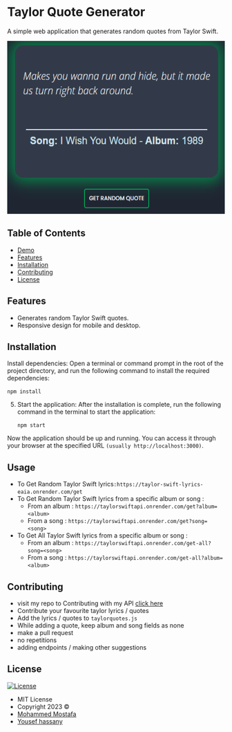 # Taylor Quote Generator

A simple web application that generates random quotes from Taylor Swift.
<div>
<img src="https://github.com/Mo7ammedd/taylor-quote-generator/blob/main/redpic.png?raw=true" alt="My Terminal" width="600" height="400">
</div>

## Table of Contents
- [Demo](https://taylor-quotes.vercel.app/)
- [Features](#features)
- [Installation](#installation)
- [Contributing](#contributing)
- [License](https://github.com/Mo7ammedd/taylor-quote-generator/blob/main/LICENSE)

## Features
- Generates random Taylor Swift quotes.
- Responsive design for mobile and desktop.

## Installation
Install dependencies:
   Open a terminal or command prompt in the root of the project directory, and run the following command to install the required dependencies:
   ```
   npm install
   ```

5. Start the application:
   After the installation is complete, run the following command in the terminal to start the application:
   ```
   npm start
   ```

Now the application should be up and running. You can access it through your browser at the specified URL 
```(usually http://localhost:3000)```. 

## Usage
* To Get Random Taylor Swift lyrics```:https://taylor-swift-lyrics-eaia.onrender.com/get```
* To Get Random Taylor Swift lyrics from a specific album or song :
  * From an album : ```https://taylorswiftapi.onrender.com/get?album=<album>```
  * From a song : ```https://taylorswiftapi.onrender.com/get?song=<song>```
* To Get All Taylor Swift lyrics from a specific album or song :
  * From an album : ```https://taylorswiftapi.onrender.com/get-all?song=<song>```
  * From a song : ```https://taylorswiftapi.onrender.com/get-all?album=<album>```

## Contributing
  * visit my repo to Contributing with my API  [click here](https://github.com/Mo7ammedd/taylor-swift)
  * Contribute your favourite taylor lyrics / quotes
  * Add the lyrics / quotes to `taylorquotes.js`
  * While adding a quote, keep album and song fields as none
  * make a pull request
  * no repetitions
  * adding endpoints / making other suggestions
    


## License

[![License](https://img.shields.io/:License-MIT-blue.svg?style=flat-square)](http://badges.mit-license.org)

- MIT License
- Copyright 2023 © 
- [Mohammed Mostafa](https://github.com/mo7ammedd)
- [Yousef hassany](https://github.com/youssefhassany)